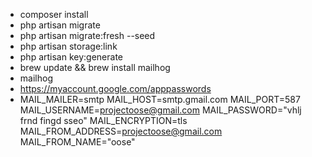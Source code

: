 -   composer install
-   php artisan migrate
-   php artisan migrate:fresh --seed
-   php artisan storage:link
-   php artisan key:generate
-   brew update && brew install mailhog
-   mailhog
-   https://myaccount.google.com/apppasswords
-   MAIL_MAILER=smtp
    MAIL_HOST=smtp.gmail.com
    MAIL_PORT=587
    MAIL_USERNAME=projectoose@gmail.com
    MAIL_PASSWORD="vhlj frnd fingd sseo"
    MAIL_ENCRYPTION=tls
    MAIL_FROM_ADDRESS=projectoose@gmail.com
    MAIL_FROM_NAME="oose"
